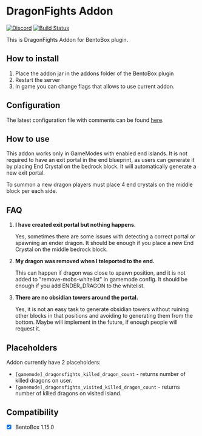 # DragonFights Addon
[![Discord](https://img.shields.io/discord/272499714048524288.svg?logo=discord)](https://discord.bentobox.world)
[![Build Status](https://ci.codemc.io/buildStatus/icon?job=BONNePlayground/DragonFights)](https://ci.codemc.io/job/BONNePlayground/job/DragonFights/)

This is DragonFights Addon for BentoBox plugin.  

## How to install

1. Place the addon jar in the addons folder of the BentoBox plugin
2. Restart the server
3. In game you can change flags that allows to use current addon.

## Configuration

The latest configuration file with comments can be found [here](https://github.com/BONNePlayground/DragonFights/blob/develop/addon/src/main/resources/config.yml).

## How to use

This addon works only in GameModes with enabled end islands.
It is not required to have an exit portal in the end blueprint, as users can generate it by placing End Crystal on the bedrock block. It will automatically generate a new exit portal.

To summon a new dragon players must place 4 end crystals on the middle block per each side.

## FAQ

1. **I have created exit portal but nothing happens.**

    Yes, sometimes there are some issues with detecting a correct portal or spawning an ender dragon. It should be enough if you place a new End Crystal on the middle bedrock block.

2. **My dragon was removed when I teleported to the end.**

    This can happen if dragon was close to spawn position, and it is not added to "remove-mobs-whitelist" in gamemode config. It should be enough if you add ENDER_DRAGON to the whitelist.

3. **There are no obsidian towers around the portal.**

    Yes, it is not an easy task to generate obsidian towers without ruining other blocks in that positions and avoiding to generating them from the bottom. 
    Maybe will implement in the future, if enough people will request it.

## Placeholders

Addon currently have 2 placeholders:
- `[gamemode]_dragonsfights_killed_dragon_count` - returns number of killed dragons on user.
- `[gamemode]_dragonsfights_visited_killed_dragon_count` - returns number of killed dragons on visited island.

## Compatibility

- [x] BentoBox 1.15.0

